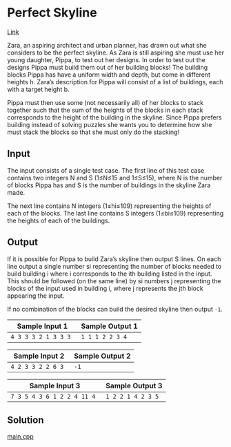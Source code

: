 # Perfect Skyline

[Link](https://open.kattis.com/problems/perfectskyline)

Zara, an aspiring architect and urban planner, has drawn out what she considers to be the perfect skyline. As Zara is still aspiring she must use her young daughter, Pippa, to test out her designs. In order to test out the designs Pippa must build them out of her building blocks! The building blocks Pippa has have a uniform width and depth, but come in different heights h. Zara’s description for Pippa will consist of a list of buildings, each with a target height b.

Pippa must then use some (not necessarily all) of her blocks to stack together such that the sum of the heights of the blocks in each stack corresponds to the height of the building in the skyline. Since Pippa prefers building instead of solving puzzles she wants you to determine how she must stack the blocks so that she must only do the stacking!

## Input

The input consists of a single test case. The first line of this test case contains two integers N and S (1≤N≤15 and 1≤S≤15), where N is the number of blocks Pippa has and S is the number of buildings in the skyline Zara made.

The next line contains N integers (1≤hi≤109) representing the heights of each of the blocks. The last line contains S integers (1≤bi≤109) representing the heights of each of the buildings.

## Output

If it is possible for Pippa to build Zara’s skyline then output S lines. On each line output a single number si representing the number of blocks needed to build building i where i corresponds to the ith building listed in the input. This should be followed (on the same line) by si numbers j representing the blocks of the input used in building i, where j represents the jth block appearing the input.

If no combination of the blocks can build the desired skyline then output `-1`.

| Sample Input 1       | Sample Output 1  |
| -------------------- | ---------------- |
| `4 3 3 3 2 1 3 3 3 ` | `1 1 1 2 2 3 4 ` |

| Sample Input 2     | Sample Output 2 |
| ------------------ | --------------- |
| `4 2 3 3 2 2 6 3 ` | `-1 `           |

| Sample Input 3              | Sample Output 3    |
| --------------------------- | ------------------ |
| `7 3 5 4 3 6 1 2 2 4 11 4 ` | `1 2 2 1 4 2 3 5 ` |

## Solution

[main.cpp](./main.cpp)